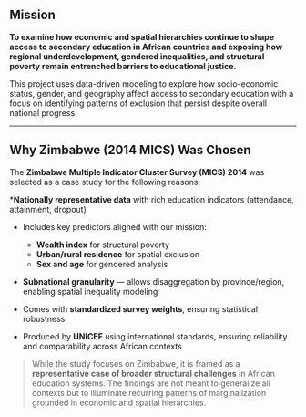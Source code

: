 ## Mission

**To examine how economic and spatial hierarchies continue to shape access to secondary education in African countries and exposing how regional underdevelopment, gendered inequalities, and structural poverty remain entrenched barriers to educational justice.**

This project uses data-driven modeling to explore how socio-economic status, gender, and geography affect access to secondary education with a focus on identifying patterns of exclusion that persist despite overall national progress.

---

## Why Zimbabwe (2014 MICS) Was Chosen

The **Zimbabwe Multiple Indicator Cluster Survey (MICS) 2014** was selected as a case study for the following reasons:

***Nationally representative data** with rich education indicators (attendance, attainment, dropout)
* Includes key predictors aligned with our mission:

  * **Wealth index** for structural poverty
  * **Urban/rural residence** for spatial exclusion
  * **Sex and age** for gendered analysis
* **Subnational granularity** — allows disaggregation by province/region, enabling spatial inequality modeling
* Comes with **standardized survey weights**, ensuring statistical robustness
* Produced by **UNICEF** using international standards, ensuring reliability and comparability across African contexts

> While the study focuses on Zimbabwe, it is framed as a **representative case of broader structural challenges** in African education systems. The findings are not meant to generalize all contexts but to illuminate recurring patterns of marginalization grounded in economic and spatial hierarchies.
